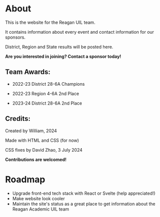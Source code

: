 # About

This is the website for the Reagan UIL team.  

It contains information about every event and contact information for our sponsors.  

District, Region and State results will be posted here.  

**Are you interested in joining? Contact a sponsor today!**

## Team Awards:

- 2022-23 District 28-6A Champions  

- 2022-23 Region 4-6A 2nd Place  

- 2023-24 District 28-6A 2nd Place  

## Credits:

Created by William, 2024

Made with HTML and CSS (for now)

CSS fixes by David Zhao, 3 July 2024

**Contributions are welcomed!**

# Roadmap

- Upgrade front-end tech stack with React or Svelte (help appreciated!)
- Make website look cooler
- Maintain the site's status as a great place to get information about the Reagan Academic UIL team
